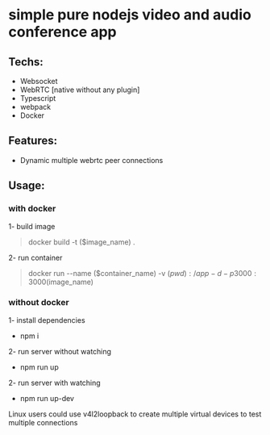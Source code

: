 # simple pure nodejs video and audio conference app

## Techs:

- Websocket
- WebRTC [native without any plugin]
- Typescript
- webpack
- Docker

## Features:

- Dynamic multiple webrtc peer connections

## Usage:

### with docker

1- build image
> docker build -t ($image_name) .

2- run container
> docker run --name ($container_name) -v $(pwd):/app -d -p 3000:3000 ($image_name)

### without docker

1- install dependencies
- npm i

2- run server without watching
- npm run up

2- run server with watching
- npm run up-dev


Linux users could use v4l2loopback to create multiple virtual devices to test multiple connections